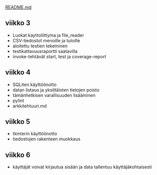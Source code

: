 [README.md](../../README.md)

## viikko 3

- Luokat kayttoliittyma ja file_reader
- CSV-tiedostot menoille ja tuloille
- aloitettu testien tekeminen
- testikattavuusraportti saatavilla
- invoke-tehtävät start, test ja coverage-report

## viikko 4

- SQLiten käyttöönotto  
- datan listaus ja yksittäisten tietojen poisto  
- tämänhetkisen varallisuuden lisääminen  
- pylint  
- arkkitehtuuri.md  

## viikko 5

- tkinterin käyttöönotto
- tiedostojen rakenteen muokkaus

## viikko 6

- käyttäjät voivat kirjautua sisään ja data tallentuu käyttäjäkohtaisesti  